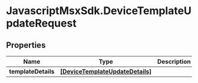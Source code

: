 # JavascriptMsxSdk.DeviceTemplateUpdateRequest

## Properties

Name | Type | Description | Notes
------------ | ------------- | ------------- | -------------
**templateDetails** | [**[DeviceTemplateUpdateDetails]**](DeviceTemplateUpdateDetails.md) |  | [optional] 


